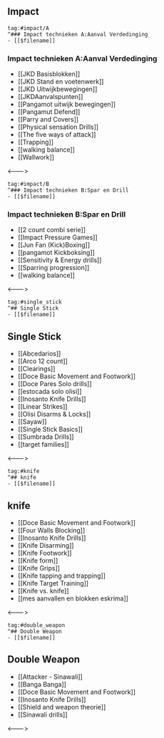 ## Impact
```expander
tag:#impact/A
^### Impact technieken A:Aanval Verdedinging
- [[$filename]]
```
 
### Impact technieken A:Aanval Verdedinging
- [[JKD Basisblokken]]
- [[JKD Stand en voetenwerk]]
- [[JKD Uitwijkbewegingen]]
- [[JKDAanvalspunten]]
- [[Pangamot uitwijk bewegingen]]
- [[Pangamut Defend]]
- [[Parry and Covers]]
- [[Physical sensation Drills]]
- [[The five ways of attack]]
- [[Trapping]]
- [[walking balance]]
- [[Wallwork]]
 
<--->

```expander
tag:#impact/B
^### Impact technieken B:Spar en Drill
- [[$filename]]
```
 
### Impact technieken B:Spar en Drill
- [[2 count combi serie]]
- [[Impact Pressure Games]]
- [[Jun Fan (Kick)Boxing]]
- [[pangamot Kickboksing]]
- [[Sensitivity & Energy drills]]
- [[Sparring progression]]
- [[walking balance]]
 
<--->
```expander
tag:#single_stick
^## Single Stick
- [[$filename]]
```
 
## Single Stick
- [[Abcedarios]]
- [[Arco 12 count]]
- [[Clearings]]
- [[Doce Basic Movement and Footwork]]
- [[Doce Pares Solo drills]]
- [[estocada solo olisi]]
- [[Inosanto Knife Drills]]
- [[Linear Strikes]]
- [[Olisi Disarms & Locks]]
- [[Sayaw]]
- [[Single Stick Basics]]
- [[Sumbrada Drills]]
- [[target families]]
 
<--->
```expander
tag:#knife
^## knife
- [[$filename]]
```
 
## knife
- [[Doce Basic Movement and Footwork]]
- [[Four Walls Blocking]]
- [[Inosanto Knife Drills]]
- [[Knife Disarming]]
- [[Knife Footwork]]
- [[Knife form]]
- [[Knife Grips]]
- [[Knife tapping and trapping]]
- [[Knife Target Training]]
- [[Knife vs. knife]]
- [[mes aanvallen en blokken eskrima]]
 
<--->
```expander
tag:#double_weapon
^## Double Weapon
- [[$filename]]
```
 
## Double Weapon
- [[Attacker - Sinawali]]
- [[Banga Banga]]
- [[Doce Basic Movement and Footwork]]
- [[Inosanto Knife Drills]]
- [[Shield and weapon theorie]]
- [[Sinawali drills]]
 
<--->
